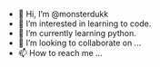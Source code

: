 - 👋 Hi, I’m @monsterdukk
- 👀 I’m interested in learning to code.
- 🌱 I’m currently learning python.
- 💞️ I’m looking to collaborate on ...
- 📫 How to reach me ...

<!---
monsterdukk/monsterdukk is a ✨ special ✨ repository because its `README.md` (this file) appears on your GitHub profile.
You can click the Preview link to take a look at your changes.
--->
